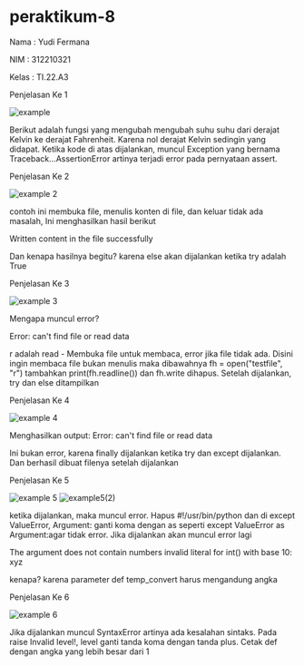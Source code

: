 # peraktikum-8

Nama : Yudi Fermana 

NIM : 312210321

Kelas : TI.22.A3

Penjelasan Ke 1

![example](https://user-images.githubusercontent.com/115516653/208462171-a841e2f4-6ae5-483b-9912-15fdc2c61ef2.png)

Berikut adalah fungsi yang mengubah mengubah suhu suhu dari derajat Kelvin ke derajat Fahrenheit. Karena nol derajat Kelvin sedingin yang didapat. Ketika kode di atas dijalankan, muncul Exception yang bernama Traceback...AssertionError artinya terjadi error pada pernyataan assert.

Penjelasan Ke 2

![example 2](https://user-images.githubusercontent.com/115516653/208462338-839eebf9-894b-4148-9863-9b5e78dc8167.png)

contoh ini membuka file, menulis konten di file, dan keluar tidak ada masalah, Ini menghasilkan hasil berikut

Written content in the file successfully

Dan kenapa hasilnya begitu? karena else akan dijalankan ketika try adalah True

Penjelasan Ke 3

![example 3](https://user-images.githubusercontent.com/115516653/208462505-fd9af341-f24b-4e8a-841c-d93b8d91e898.png)

Mengapa muncul error?

Error: can't find file or read data

r adalah read - Membuka file untuk membaca, error jika file tidak ada. Disini ingin membaca file bukan menulis maka dibawahnya fh = open("testfile", "r") tambahkan print(fh.readline()) dan fh.write dihapus. Setelah dijalankan, try dan else ditampilkan

Penjelasan Ke 4

![example 4](https://user-images.githubusercontent.com/115516653/208462721-98d9f86c-23c4-4217-a494-c7252f4c2096.png)

Menghasilkan output: Error: can't find file or read data

Ini bukan error, karena finally dijalankan ketika try dan except dijalankan. Dan berhasil dibuat filenya setelah dijalankan

Penjelasan Ke 5

![example 5](https://user-images.githubusercontent.com/115516653/208462914-4c25baca-3976-4561-bd35-83c71fe8107e.png)
![example5(2)](https://user-images.githubusercontent.com/115516653/208462954-ca86632f-46b9-415e-b7ed-5882cde87729.png)

ketika dijalankan, maka muncul error. Hapus #!/usr/bin/python dan di except ValueError, Argument: ganti koma dengan as seperti except ValueError as Argument:agar tidak error. Jika dijalankan akan muncul error lagi

The argument does not contain numbers invalid literal for int() with base 10: xyz

kenapa? karena parameter def temp_convert harus mengandung angka

Penjelasan Ke 6

![example 6](https://user-images.githubusercontent.com/115516653/208463080-6362df40-f4e1-4e5d-b7e1-aed6d90a8e9d.png)

Jika dijalankan muncul SyntaxError artinya ada kesalahan sintaks. Pada raise Invalid level!, level ganti tanda koma dengan tanda plus. Cetak def dengan angka yang lebih besar dari 1

